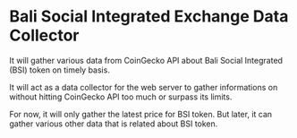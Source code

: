 # Bali Social Integrated Exchange Data Collector

It will gather various data from CoinGecko API about Bali Social Integrated (BSI) token on timely basis.

It will act as a data collector for the web server to gather informations on without hitting CoinGecko API too much or surpass its limits.

For now, it will only gather the latest price for BSI token. But later, it can gather various other data that is related about BSI token.
